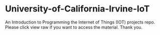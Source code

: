 # University-of-California-Irvine-IoT
An Introduction to Programming the Internet of Things (IOT) projects repo.
Please click view raw if you want to access the material.
Thank you.
